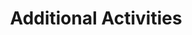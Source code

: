 ---
layout: post
type: category
title: Additional Activities
slug: additionalacitivities
sidebar: true
order: 2
description: >
  additional acitivities
---